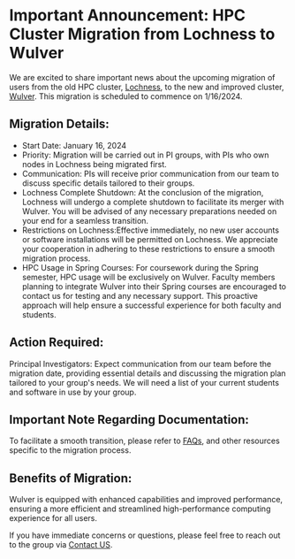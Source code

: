 # Important Announcement: HPC Cluster Migration from Lochness to Wulver
We are excited to share important news about the upcoming migration of users from the old HPC cluster, [Lochness](lochness.md), to the new and improved cluster, [Wulver](wulver.md). This migration is scheduled to commence on 1/16/2024.

## Migration Details:

* Start Date: January 16, 2024
* Priority: Migration will be carried out in PI groups, with PIs who own nodes in Lochness being migrated first.
* Communication: PIs will receive prior communication from our team to discuss specific details tailored to their groups.
* Lochness Complete Shutdown: At the conclusion of the migration, Lochness will undergo a complete shutdown to facilitate its merger with Wulver. You will be advised of any necessary preparations needed on your end for a seamless transition.
* Restrictions on Lochness:Effective immediately, no new user accounts or software installations will be permitted on Lochness. We appreciate your cooperation in adhering to these restrictions to ensure a smooth migration process.
* HPC Usage in Spring Courses: For coursework during the Spring semester, HPC usage will be exclusively on Wulver. Faculty members planning to integrate Wulver into their Spring courses are encouraged to contact us for testing and any necessary support. This proactive approach will help ensure a successful experience for both faculty and students.

## Action Required:

Principal Investigators: Expect communication from our team before the migration date, providing essential details and discussing the migration plan tailored to your group's needs. We will need a list of your current students and software in use by your group.

## Important Note Regarding Documentation:

To facilitate a smooth transition, please refer to [FAQs](faqs.md), and other resources specific to the migration process.

## Benefits of Migration:

Wulver is equipped with enhanced capabilities and improved performance, ensuring a more efficient and streamlined high-performance computing experience for all users.

If you have immediate concerns or questions, please feel free to reach out to the group via [Contact US](contact.md).